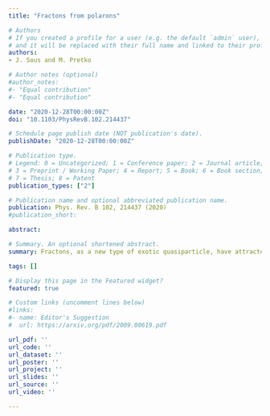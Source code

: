 ```yaml
---
title: "Fractons from polarons"

# Authors
# If you created a profile for a user (e.g. the default `admin` user), write the username (folder name) here 
# and it will be replaced with their full name and linked to their profile.
authors:
- J. Sous and M. Pretko

# Author notes (optional)
#author_notes:
#- "Equal contribution"
#- "Equal contribution"

date: "2020-12-28T00:00:00Z"
doi: "10.1103/PhysRevB.102.214437"

# Schedule page publish date (NOT publication's date).
publishDate: "2020-12-28T00:00:00Z"

# Publication type.
# Legend: 0 = Uncategorized; 1 = Conference paper; 2 = Journal article;
# 3 = Preprint / Working Paper; 4 = Report; 5 = Book; 6 = Book section;
# 7 = Thesis; 8 = Patent
publication_types: ["2"]

# Publication name and optional abbreviated publication name.
publication: Phys. Rev. B 102, 214437 (2020)
#publication_short:

abstract: 

# Summary. An optional shortened abstract.
summary: Fractons, as a new type of exotic quasiparticle, have attracted immense attention due to their unique properties. Here, we construct a connection between fractons and polarons. We derive microscopic situations in which polarons and their two-body bound states, known as bipolarons, map exactly on to fractons and their two-body counterparts, dipoles. Highlighted as Editor's Suggestion.

tags: []

# Display this page in the Featured widget?
featured: true

# Custom links (uncomment lines below)
#links:
#- name: Editor's Suggestion
#  url: https://arxiv.org/pdf/2009.00619.pdf

url_pdf: ''
url_code: ''
url_dataset: ''
url_poster: ''
url_project: ''
url_slides: ''
url_source: ''
url_video: ''

---
```

